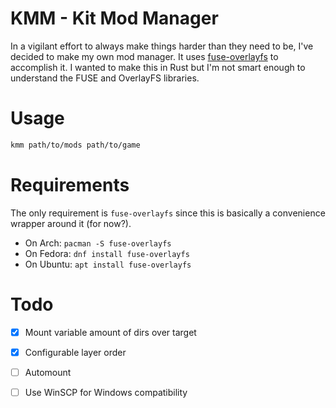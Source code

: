 # KMM - Kit Mod Manager
In a vigilant effort to always make things harder than they need to be, I've decided to make my own mod manager. It uses [fuse-overlayfs](https://github.com/containers/fuse-overlayfs) to accomplish it.
I wanted to make this in Rust but I'm not smart enough to understand the FUSE and OverlayFS libraries.

# Usage

```sh
kmm path/to/mods path/to/game
```

# Requirements
The only requirement is `fuse-overlayfs` since this is basically a convenience wrapper around it (for now?).

* On Arch: `pacman -S fuse-overlayfs`
* On Fedora: `dnf install fuse-overlayfs`
* On Ubuntu: `apt install fuse-overlayfs`

# Todo
- [x] Mount variable amount of dirs over target
- [x] Configurable layer order
- [ ] Automount
- [ ] Use WinSCP for Windows compatibility

